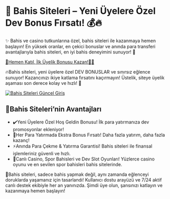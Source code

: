 <h1>🎯 Bahis Siteleri – Yeni Üyelere Özel Dev Bonus Fırsatı! 💰🔥</h1>

<p>✨ Bahis ve casino tutkunlarına özel, bahis siteleri ile kazanmaya hemen başlayın! En yüksek oranlar, en çekici bonuslar ve anında para transferi avantajlarıyla bahis siteleri, en iyi bahis deneyimini sunuyor! 🚀</p>

<a href="https://linklerim.online/2058" title="Bahis Siteleri Güncel Giriş">
    🚀Hemen Katıl, İlk Üyelik Bonusu Kazan!🌰💎
</a>
</p>
<p>🔥Bahis siteleri, yeni üyelere özel DEV BONUSLAR ve sınırsız eğlence sunuyor! Kazancınızı ikiye katlama fırsatını kaçırmayın! Üstelik, siteye üyelik aşaması son derece kolay ve hızlı! 🚀</p>

<a href="https://linklerim.online/2058" title="Bahis Siteleri Güncel Giriş">
    <img src="https://i.ibb.co/xSQ1Ktxq/photo-2025-03-07-16-48-21.jpg" alt="Bahis Siteleri Güncel Giriş" class="bonus-img">
</a>

<h2>💎Bahis Siteleri’nin Avantajları</h2>
<ul>
    <li>✔️Yeni Üyelere Özel Hoş Geldin Bonusu! İlk para yatırmanıza dev promosyonlar ekleniyor!</li>
    <li>🎁Her Para Yatırmada Ekstra Bonus Fırsatı! Daha fazla yatırım, daha fazla kazanç!</li>
    <li>⚡️Anında Para Çekme & Yatırma Garantisi! Bahis siteleri ile finansal işlemleriniz güvenli ve hızlı.</li>
    <li>🎲Canlı Casino, Spor Bahisleri ve Dev Slot Oyunları! Yüzlerce casino oyunu ve en sevilen spor bahisleri bahis sitelerinde.</li>
</ul>

<p>💎Bahis siteleri, sadece bahis yapmak değil, aynı zamanda eğlenceyi doruklarda yaşamanız için tasarlandı! Kullanıcı dostu arayüzü ve 7/24 aktif canlı destek ekibiyle her an yanınızda. Şimdi üye olun, şansınızı katlayın ve kazanmaya hemen başlayın!</p>

<a href="https://linklerim.online/2058" title="Bahis Siteleri Güncel Giriş">
    <img src="https://i.ibb.co/jkKttdZZ/photo-2025-03-07-16-48-27.jpg" alt="Bahis Siteleri Bonus Kazan" class="bonus
